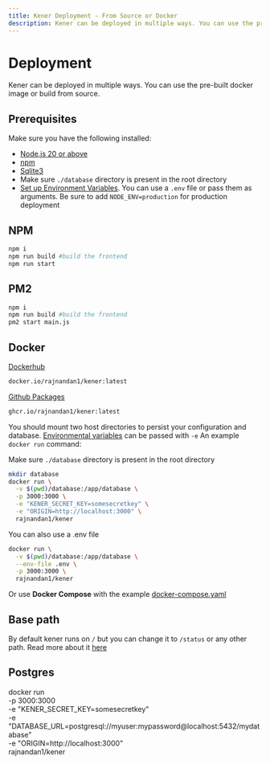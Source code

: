 ```yaml
---
title: Kener Deployment - From Source or Docker
description: Kener can be deployed in multiple ways. You can use the pre-built docker image or build from source.
---
```


# Deployment

Kener can be deployed in multiple ways. You can use the pre-built docker image or build from source.

## Prerequisites

Make sure you have the following installed:

-   [Node.js 20 or above](https://nodejs.org/en/download/)
-   [npm](https://www.npmjs.com/get-npm)
-   [Sqlite3](https://www.sqlite.org/download.html)
-   Make sure `./database` directory is present in the root directory
-   [Set up Environment Variables](/docs/environment-vars). You can use a `.env` file or pass them as arguments. Be sure to add `NODE_ENV=production` for production deployment

## NPM

```bash
npm i
npm run build #build the frontend
npm run start
```

## PM2

```bash
npm i
npm run build #build the frontend
pm2 start main.js
```

## Docker

[Dockerhub](https://hub.docker.com/r/rajnandan1/kener)

```bash
docker.io/rajnandan1/kener:latest
```

[Github Packages](https://github.com/rajnandan1/kener/pkgs/container/kener)

```bash
ghcr.io/rajnandan1/kener:latest
```

You should mount two host directories to persist your configuration and database. [Environmental variables](/docs/environment-vars) can be passed with `-e` An example `docker run` command:

Make sure `./database` directory is present in the root directory

```bash
mkdir database
docker run \
  -v $(pwd)/database:/app/database \
  -p 3000:3000 \
  -e "KENER_SECRET_KEY=somesecretkey" \
  -e "ORIGIN=http://localhost:3000" \
  rajnandan1/kener
```

You can also use a .env file

```bash
docker run \
  -v $(pwd)/database:/app/database \
  --env-file .env \
  -p 3000:3000 \
  rajnandan1/kener
```

Or use **Docker Compose** with the example [docker-compose.yaml](https://raw.githubusercontent.com/rajnandan1/kener/main/docker-compose.yml)

## Base path

By default kener runs on `/` but you can change it to `/status` or any other path. Read more about it [here](/docs/environment-vars/#kener-base-path)

## Postgres

docker run \
 -p 3000:3000 \
 -e "KENER_SECRET_KEY=somesecretkey" \
 -e "DATABASE_URL=postgresql://myuser:mypassword@localhost:5432/mydatabase" \
 -e "ORIGIN=http://localhost:3000" \
 rajnandan1/kener
